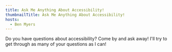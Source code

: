 ```yaml
---
title: Ask Me Anything About Accessibility!
thumbnailTitle: Ask Me Anything About Accessibility!
hosts:
  - Ben Myers
---
```


Do you have questions about accessibility? Come by and ask away! I'll try to get through as many of your questions as I can!